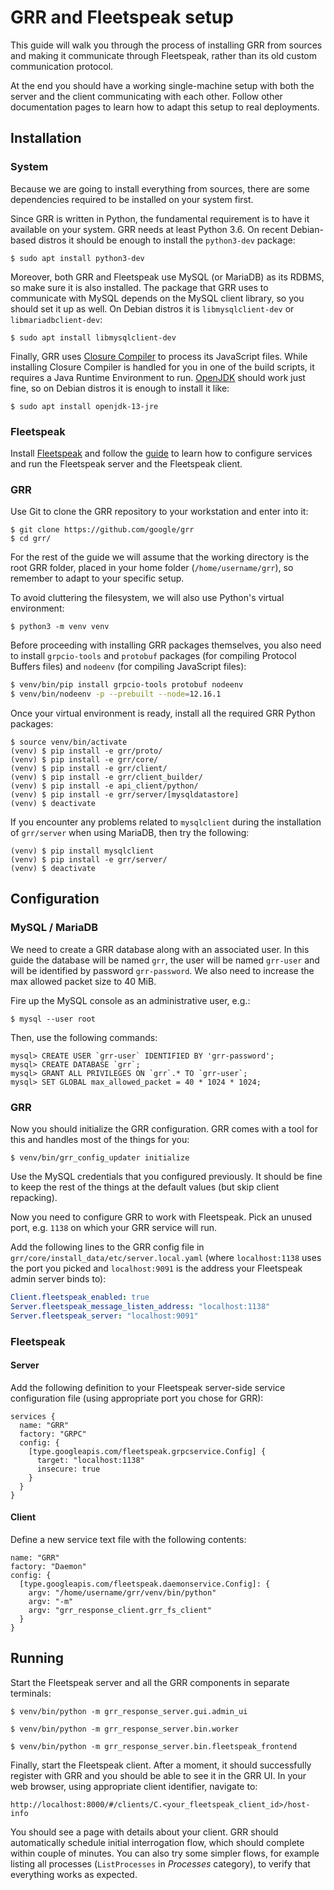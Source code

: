 GRR and Fleetspeak setup
========================

This guide will walk you through the process of installing GRR from sources and
making it communicate through Fleetspeak, rather than its old custom
communication protocol.

At the end you should have a working single-machine setup with both the server
and the client communicating with each other. Follow other documentation pages
to learn how to adapt this setup to real deployments.

Installation
------------

### System

Because we are going to install everything from sources, there are some
dependencies required to be installed on your system first.

Since GRR is written in Python, the fundamental requirement is to have it
available on your system. GRR needs at least Python 3.6. On recent Debian-based
distros it should be enough to install the `python3-dev` package:

    $ sudo apt install python3-dev

Moreover, both GRR and Fleetspeak use MySQL (or MariaDB) as its RDBMS, so make
sure it is also installed. The package that GRR uses to communicate with MySQL
depends on the MySQL client library, so you should set it up as well. On Debian
distros it is `libmysqlclient-dev` or `libmariadbclient-dev`:

    $ sudo apt install libmysqlclient-dev

Finally, GRR uses [Closure Compiler][closure] to process its JavaScript files.
While installing Closure Compiler is handled for you in one of the build
scripts, it requires a Java Runtime Environment to run. [OpenJDK][openjdk]
should work just fine, so on Debian distros it is enough to install it like:

    $ sudo apt install openjdk-13-jre

[closure]: https://developers.google.com/closure/compiler
[openjdk]: http://openjdk.java.net/

### Fleetspeak

Install [Fleetspeak][fleetspeak] and follow the [guide][fleetspeak-guide] to
learn how to configure services and run the Fleetspeak server and the Fleetspeak
client.

[fleetspeak]: https://github.com/google/fleetspeak
[fleetspeak-guide]: https://github.com/google/fleetspeak/blob/master/docs/guide.md

### GRR

Use Git to clone the GRR repository to your workstation and enter into it:

    $ git clone https://github.com/google/grr
    $ cd grr/

For the rest of the guide we will assume that the working directory is the root
GRR folder, placed in your home folder (`/home/username/grr`), so remember to
adapt to your specific setup.

To avoid cluttering the filesystem, we will also use Python's virtual
environment:

    $ python3 -m venv venv

Before proceeding with installing GRR packages themselves, you also need to
install `grpcio-tools` and `protobuf` packages (for compiling Protocol Buffers
files) and `nodeenv` (for compiling JavaScript files):

```bash
$ venv/bin/pip install grpcio-tools protobuf nodeenv
$ venv/bin/nodeenv -p --prebuilt --node=12.16.1
```

Once your virtual environment is ready, install all the required GRR Python
packages:

    $ source venv/bin/activate
    (venv) $ pip install -e grr/proto/
    (venv) $ pip install -e grr/core/
    (venv) $ pip install -e grr/client/
    (venv) $ pip install -e grr/client_builder/
    (venv) $ pip install -e api_client/python/
    (venv) $ pip install -e grr/server/[mysqldatastore]
    (venv) $ deactivate

If you encounter any problems related to `mysqlclient` during the installation of `grr/server` when using MariaDB, then try the following:

    (venv) $ pip install mysqlclient
    (venv) $ pip install -e grr/server/
    (venv) $ deactivate

Configuration
-------------

### MySQL / MariaDB

We need to create a GRR database along with an associated user. In this guide
the database will be named `grr`, the user will be named `grr-user` and will
be identified by password `grr-password`. We also need to increase the max
allowed packet size to 40 MiB.

Fire up the MySQL console as an administrative user, e.g.:

    $ mysql --user root

Then, use the following commands:

    mysql> CREATE USER `grr-user` IDENTIFIED BY 'grr-password';
    mysql> CREATE DATABASE `grr`;
    mysql> GRANT ALL PRIVILEGES ON `grr`.* TO `grr-user`;
    mysql> SET GLOBAL max_allowed_packet = 40 * 1024 * 1024;

### GRR

Now you should initialize the GRR configuration. GRR comes with a tool for this
and handles most of the things for you:

    $ venv/bin/grr_config_updater initialize

Use the MySQL credentials that you configured previously. It should be fine to
keep the rest of the things at the default values (but skip client repacking).

Now you need to configure GRR to work with Fleetspeak. Pick an unused port, e.g.
`1138` on which your GRR service will run.

Add the following lines to the GRR config file in
`grr/core/install_data/etc/server.local.yaml` (where `localhost:1138` uses the
port you picked and `localhost:9091` is the address your Fleetspeak admin server
binds to):

```yaml
Client.fleetspeak_enabled: true
Server.fleetspeak_message_listen_address: "localhost:1138"
Server.fleetspeak_server: "localhost:9091"
```

### Fleetspeak

#### Server

Add the following definition to your Fleetspeak server-side service
configuration file (using appropriate port you chose for GRR):

```
services {
  name: "GRR"
  factory: "GRPC"
  config: {
    [type.googleapis.com/fleetspeak.grpcservice.Config] {
      target: "localhost:1138"
      insecure: true
    }
  }
}
```

#### Client

Define a new service text file with the following contents:

```
name: "GRR"
factory: "Daemon"
config: {
  [type.googleapis.com/fleetspeak.daemonservice.Config]: {
    argv: "/home/username/grr/venv/bin/python"
    argv: "-m"
    argv: "grr_response_client.grr_fs_client"
  }
}
```

Running
-------

Start the Fleetspeak server and all the GRR components in separate terminals:

    $ venv/bin/python -m grr_response_server.gui.admin_ui

    $ venv/bin/python -m grr_response_server.bin.worker

    $ venv/bin/python -m grr_response_server.bin.fleetspeak_frontend

Finally, start the Fleetspeak client. After a moment, it should successfully
register with GRR and you should be able to see it in the GRR UI. In your web
browser, using appropriate client identifier, navigate to:

    http://localhost:8000/#/clients/C.<your_fleetspeak_client_id>/host-info

You should see a page with details about your client. GRR should automatically
schedule initial interrogation flow, which should complete within couple of
minutes. You can also try some simpler flows, for example listing all processes
(`ListProcesses` in *Processes* category), to verify that everything works as
expected.
